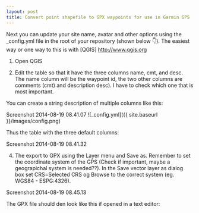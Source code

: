 ```yaml
---
layout: post
title: Convert point shapefile to GPX waypoints for use in Garmin GPS
---
```


Next you can update your site name, avatar and other options using the _config.yml file in the root of your repository (shown below :point_down:).
The easiest way or one way to this is with [QGIS] http://www.qgis.org

1) Open QGIS

2) Edit the table so that it have the three columns name, cmt, and desc. The name column will be the waypoint id, the two other columns are comments (cmt) and description desc). I have to check which one that is most important.

You can create a string description of multiple columns like this:

Screenshot 2014-08-19 08.41.07
![_config.yml]({{ site.baseurl }}/images/config.png)

Thus the table with the three default columns:

Screenshot 2014-08-19 08.41.32

4) The export to GPX using the Layer menu and Save as. Remember to set the coordinate system of the GPS (Check if important, maybe a geograpichal system is needed??). In the Save vector layer as dialog box set CRS=Selected CRS og Browse to the correct system (eg. WGS84 -  ESPG:4326).

Screenshot 2014-08-19 08.45.13

The GPX file should den look like this if opened in a text editor:


